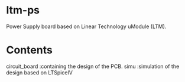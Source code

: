 ltm-ps
======
Power Supply board based on Linear Technology uModule (LTM).


Contents
========
circuit_board :containing the design of the PCB.
simu          :simulation of the design based on LTSpiceIV
